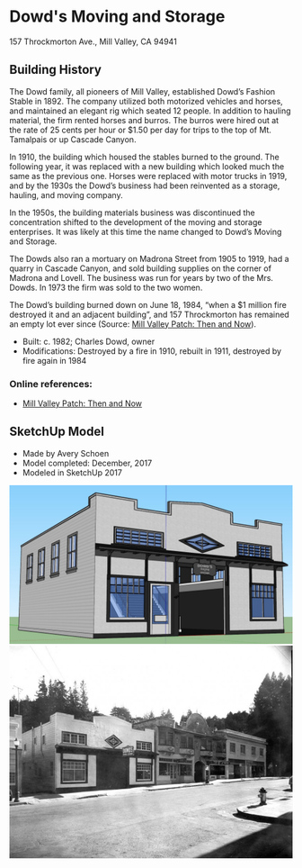 # Dowd's Moving and Storage
157 Throckmorton Ave., Mill Valley, CA 94941

## Building History

The Dowd family, all pioneers of Mill Valley, established Dowd’s Fashion Stable in 1892. The company utilized both motorized vehicles and horses, and maintained an elegant rig which seated 12 people. In addition to hauling material, the firm rented horses and burros. The burros were hired out at the rate of 25 cents per hour or $1.50 per day for trips to the top of Mt. Tamalpais or up Cascade Canyon. 

In 1910, the building which housed the stables burned to the ground. The following year, it was replaced with a new building which looked much the same as the previous one. Horses were replaced with motor trucks in 1919, and by the 1930s the Dowd’s business had been reinvented as a storage, hauling, and moving company. 

In the 1950s, the building materials business was discontinued the concentration shifted to the development of the moving and storage enterprises. It was likely at this time the name changed to Dowd’s Moving and Storage. 

The Dowds also ran a mortuary on Madrona Street from 1905 to 1919, had a quarry in Cascade Canyon, and sold building supplies on the corner of Madrona and Lovell. The business was run for years by two of the Mrs. Dowds. In 1973 the firm was sold to the two women.

The Dowd’s building burned down on June 18, 1984, “when a $1 million fire destroyed it and an adjacent building”, and 157 Throckmorton has remained an empty lot ever since (Source: [Mill Valley Patch: Then and Now](https://patch.com/california/millvalley/then-now-dowds-storage)).

-	Built: c. 1982; Charles Dowd, owner 
-	Modifications: Destroyed by a fire in 1910, rebuilt in 1911, destroyed by fire again in 1984


### Online references:
- [Mill Valley Patch: Then and Now](https://patch.com/california/millvalley/then-now-dowds-storage)

## SketchUp Model
- Made by Avery Schoen
- Model completed: December, 2017
- Modeled in SketchUp 2017

![SketchUp Make 2017 model screenshot](https://github.com/TimeWalkOrg/building-mill-valley-ca-dowds-moving/blob/master/dowds-moving-1920.jpg)
![Then and Now photo, late 1930's](https://github.com/TimeWalkOrg/building-mill-valley-ca-dowds-moving/blob/master/dowds-moving-photo-1930s.jpg)
